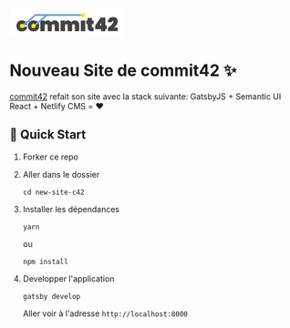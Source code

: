 ![Logo commit42](https://github.com/commit42/new-site-c42/blob/mvp/static/assets/logo-c42.png)

# Nouveau Site de commit42 :sparkles:

[commit42](https://www.commit42.fr/) refait son site avec la stack suivante: GatsbyJS + Semantic UI React + Netlify CMS = :heart:

## :rocket: Quick Start

1.  Forker ce repo
1.  Aller dans le dossier
    ``` 
    cd new-site-c42
    ```
1.  Installer les dépendances
       ```
       yarn
       ```
       ou
       ```
       npm install
       ```
       
1.  Developper l'application
    ``` 
    gatsby develop
    ```

    Aller voir à l'adresse ```http://localhost:8000```